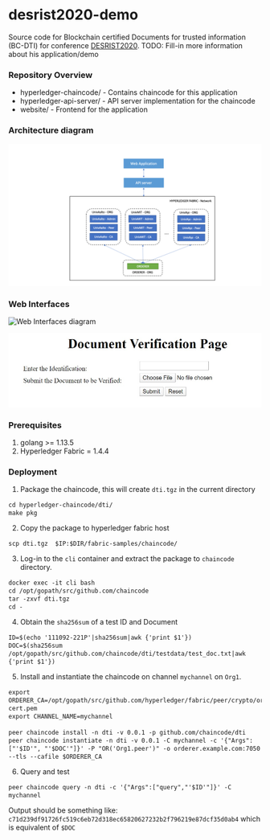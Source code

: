 # desrist2020-demo
Source code for Blockchain certified Documents for trusted information (BC-DTI) for conference [DESRIST2020](http://desrist2020.org/).
TODO: Fill-in more information about his application/demo

### Repository Overview
* hyperledger-chaincode/ - Contains chaincode for this application
* hyperledger-api-server/ - API server implementation for the chaincode
* website/ - Frontend for the application

### Architecture diagram

![Architecture diagram](./desrist2020_arch.png)

### Web Interfaces

![Web Interfaces diagram](./webapp/DocUpload.png)

![Web Interfaces diagram](./webapp/Verification.jpg)

### Prerequisites
1. golang >= 1.13.5
2. Hyperledger Fabric = 1.4.4

### Deployment
1. Package the chaincode, this will create `dti.tgz` in the current directory
```
cd hyperledger-chaincode/dti/
make pkg
```
2. Copy the package to hyperledger fabric host
```
scp dti.tgz  $IP:$DIR/fabric-samples/chaincode/
```
3. Log-in to the `cli` container and extract the package to `chaincode` directory.
```
docker exec -it cli bash
cd /opt/gopath/src/github.com/chaincode
tar -zxvf dti.tgz
cd -
```
4. Obtain the `sha256sum` of a test ID and Document
```
ID=$(echo '111092-221P'|sha256sum|awk {'print $1'})
DOC=$(sha256sum /opt/gopath/src/github.com/chaincode/dti/testdata/test_doc.txt|awk {'print $1'})
```
5. Install and instantiate the chaincode on channel `mychannel` on `Org1`.
```
export ORDERER_CA=/opt/gopath/src/github.com/hyperledger/fabric/peer/crypto/ordererOrganizations/example.com/orderers/orderer.example.com/msp/tlscacerts/tlsca.example.com-cert.pem
export CHANNEL_NAME=mychannel

peer chaincode install -n dti -v 0.0.1 -p github.com/chaincode/dti
peer chaincode instantiate -n dti -v 0.0.1 -C mychannel -c '{"Args":["'$ID'", "'$DOC'"]}' -P "OR('Org1.peer')" -o orderer.example.com:7050 --tls --cafile $ORDERER_CA
```
6. Query and test
```
peer chaincode query -n dti -c '{"Args":["query","'$ID'"]}' -C mychannel
```
Output should be something like: `c71d239df91726fc519c6eb72d318ec65820627232b2f796219e87dcf35d0ab4` which is equivalent of `$DOC`
